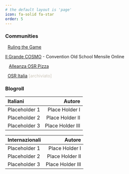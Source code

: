 ```yaml
---
# the default layout is 'page'
icon: fa-solid fa-star
order: 5
---
```


### Communities

<i class="fa-brands fa-telegram"></i>&nbsp; [Ruling the Game](https://t.me/osritalia)

<i class="fa-brands fa-discord"></i> [Il Grande COSMO](https://discord.gg/asQPwXPXeB) - Convention Old School Mensile Online

&nbsp;<i class="fa-solid fa-asterisk"></i>&nbsp; [Alleanza OSR Pizza](https://linktr.ee/alleanzaosrpizza)

<i class="fa-brands fa-facebook"></i>&nbsp; [OSR Italia](https://www.facebook.com/groups/osritalia/) <span style="color:#ccc6ba">[archiviato]</span>

### Blogroll

| Italiani                     | Autore           |
|:-----------------------------|-----------------:|
| Placeholder 1                | Place Holder I   |
| Placeholder 2                | Place Holder II  |
| Placeholder 3                | Place Holder III |

| Internazionali               | Autore           |
|:-----------------------------|-----------------:|
| Placeholder 1                | Place Holder I   |
| Placeholder 2                | Place Holder II  |
| Placeholder 3                | Place Holder III |